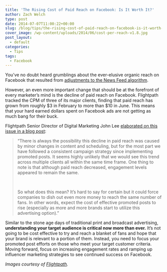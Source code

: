 ```yaml
---
title: 'The Rising Cost of Paid Reach on Facebook: Is It Worth It?'
author: Zach Welch
type: post
date: 2014-07-07T11:00:22+00:00
slug: /blog/tips/the-rising-cost-of-paid-reach-on-facebook-is-it-worth-it
cover_image: /wp-content/uploads/2014/06/cost-per-reach-v1.8.jpg
post_layout:
  - default
categories:
  - Tips
tags:
  - Facebook
---
```


You’ve no doubt heard grumblings about the ever-elusive organic reach on Facebook that resulted from [adjustments to the News Feed algorithm][1].

However, an even more important change that should be at the forefront of every marketer’s mind is the decline of paid reach on Facebook. Flightpath tracked the CPM of three of its major clients, finding that paid reach has grown from roughly $3 in February to more than $10 in June. This means that your hard earned dollars spent on Facebook ads are not getting as much bang for their buck.

Flightpath Senior Director of Digital Marketing John Lee [elaborated on this issue in a blog post][2]:

> “There is always the possibility this decline in paid reach was caused by minor changes in content and scheduling, but for the most part we have followed a consistent campaign strategy since implementing promoted posts. It seems highly unlikely that we would see this trend across multiple clients all within the same time frame. One thing to note is that although paid reach decreased, engagement levels appeared to remain the same.
>
> &nbsp;
>
> So what does this mean? It’s hard to say for certain but it could force companies to dish out even more money to reach the same number of fans. In other words, expect the cost of effective promoted posts to rise (especially as more and more brands start to utilize this advertising option).”

Similar to the stone age days of traditional print and broadcast advertising, **understanding your target audience is critical now more than ever.** It’s not going to be cost effective to try and reach a blanket of fans and hope that your brand is relevant to a portion of them. Instead, you need to focus your promoted post efforts on those who meet your target customer criteria. Moving forward, focus on increasing engagement rates and ramping up influencer marketing strategies to see continued success on Facebook.

_Images courtesy of_ [_Flightpath_][2]_._

[1]: https://www.facebook.com/business/news/Organic-Reach-on-Facebook
[2]: http://www.flightpath.com/insights/index.php/2014/06/future-facebook-paid-reach/
